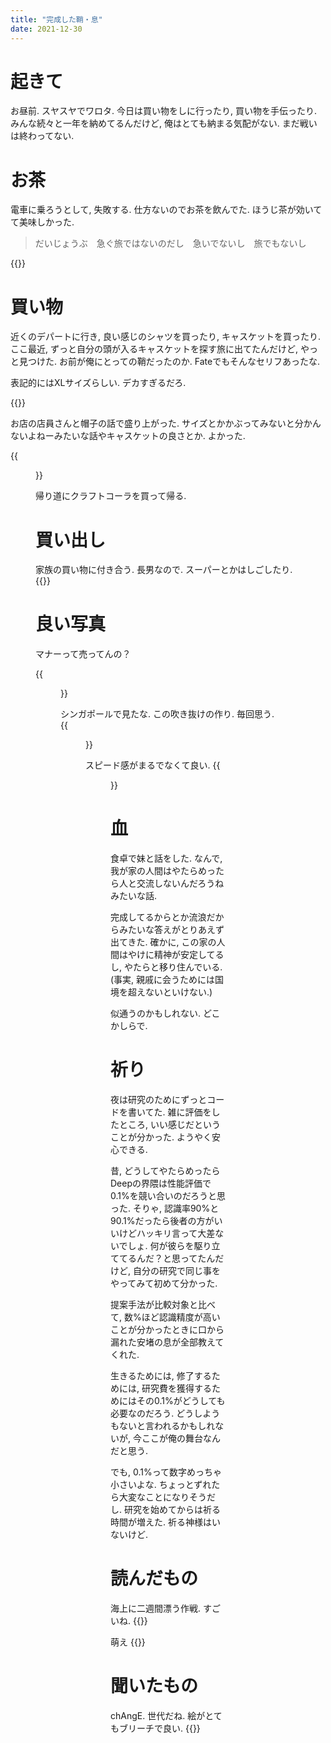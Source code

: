 ```yaml
---
title: "完成した鞘・息"
date: 2021-12-30
---
```


# 起きて
お昼前. スヤスヤでワロタ. 今日は買い物をしに行ったり, 買い物を手伝ったり. みんな続々と一年を納めてるんだけど, 俺はとても納まる気配がない. まだ戦いは終わってない.

# お茶
電車に乗ろうとして, 失敗する. 仕方ないのでお茶を飲んでた. ほうじ茶が効いてて美味しかった.

> だいじょうぶ　急ぐ旅ではないのだし　急いでないし　旅でもないし

{{<tweet user="dango_bot" id="1476463234500927489">}}

# 買い物
近くのデパートに行き, 良い感じのシャツを買ったり, キャスケットを買ったり. ここ最近, ずっと自分の頭が入るキャスケットを探す旅に出てたんだけど, やっと見つけた. お前が俺にとっての鞘だったのか. Fateでもそんなセリフあったな.

表記的にはXLサイズらしい. デカすぎるだろ.

{{<tweet user="dango_bot" id="1476458326045388808">}}

お店の店員さんと帽子の話で盛り上がった. サイズとかかぶってみないと分かんないよねーみたいな話やキャスケットの良さとか. よかった.

{{<figure src="/media/2021-12-30-hat.jpeg" alt="hat">}}

帰り道にクラフトコーラを買って帰る.

# 買い出し
家族の買い物に付き合う. 長男なので. スーパーとかはしごしたり.
{{<tweet user="dango_bot" id="1476485220178477058">}}


# 良い写真
マナーって売ってんの？

{{<figure src="/media/2021-12-30-battle.jpeg" alt="battle">}}

シンガポールで見たな. この吹き抜けの作り. 毎回思う.
{{<figure src="/media/2021-12-30-singapore.jpeg" alt="singapore">}}

スピード感がまるでなくて良い.
{{<figure src="/media/2021-12-30-speed.jpeg" alt="speed">}}


# 血
食卓で妹と話をした. なんで, 我が家の人間はやたらめったら人と交流しないんだろうねみたいな話.

完成してるからとか流浪だからみたいな答えがとりあえず出てきた. 確かに, この家の人間はやけに精神が安定してるし, やたらと移り住んでいる.(事実, 親戚に会うためには国境を超えないといけない.)

似通うのかもしれない. どこかしらで.
# 祈り
夜は研究のためにずっとコードを書いてた. 雑に評価をしたところ, いい感じだということが分かった. ようやく安心できる.

昔, どうしてやたらめったらDeepの界隈は性能評価で0.1%を競い合いのだろうと思った. そりゃ, 認識率90%と90.1%だったら後者の方がいいけどハッキリ言って大差ないでしょ. 何が彼らを駆り立ててるんだ？と思ってたんだけど, 自分の研究で同じ事をやってみて初めて分かった.

提案手法が比較対象と比べて, 数%ほど認識精度が高いことが分かったときに口から漏れた安堵の息が全部教えてくれた.

生きるためには, 修了するためには, 研究費を獲得するためにはその0.1%がどうしても必要なのだろう. どうしようもないと言われるかもしれないが, 今ここが俺の舞台なんだと思う.

でも, 0.1%って数字めっちゃ小さいよな. ちょっとずれたら大変なことになりそうだし. 研究を始めてからは祈る時間が増えた. 祈る神様はいないけど.

# 読んだもの
海上に二週間漂う作戦. すごいね.
{{<tweet user="dango_bot" id="1476416337513951232">}}

萌え
{{<tweet user="dango_bot" id="1476486176366534660">}}

# 聞いたもの
chAngE. 世代だね. 絵がとてもブリーチで良い.
{{<youtube ETq73bmXJUw>}}